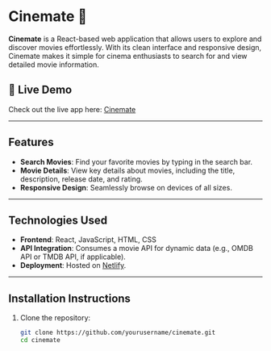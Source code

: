 # Cinemate 🎥

**Cinemate** is a React-based web application that allows users to explore and discover movies effortlessly. With its clean interface and responsive design, Cinemate makes it simple for cinema enthusiasts to search for and view detailed movie information.

## 🚀 Live Demo
Check out the live app here: [Cinemate](https://tb-cinemate.netlify.app/)

---

## Features
- **Search Movies**: Find your favorite movies by typing in the search bar.
- **Movie Details**: View key details about movies, including the title, description, release date, and rating.
- **Responsive Design**: Seamlessly browse on devices of all sizes.

---

## Technologies Used
- **Frontend**: React, JavaScript, HTML, CSS
- **API Integration**: Consumes a movie API for dynamic data (e.g., OMDB API or TMDB API, if applicable).
- **Deployment**: Hosted on [Netlify](https://www.netlify.com/).

---

## Installation Instructions
1. Clone the repository:
   ```bash
   git clone https://github.com/yourusername/cinemate.git
   cd cinemate
